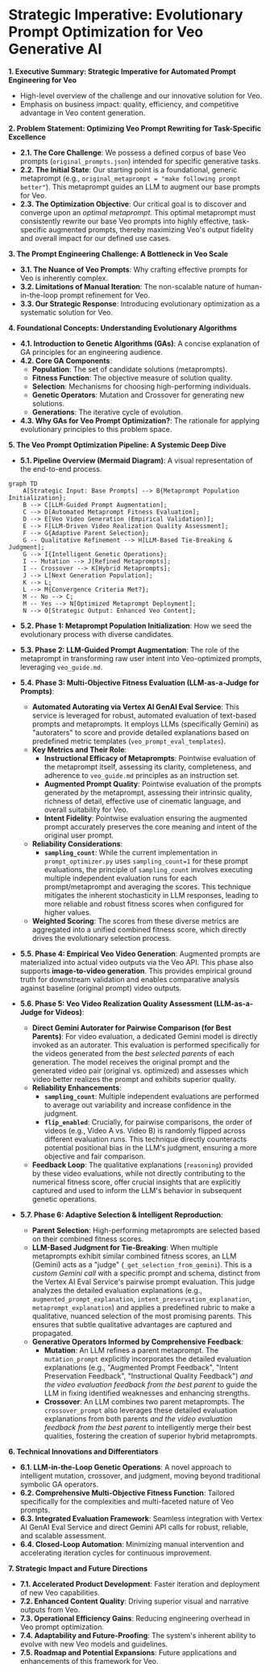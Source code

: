 # Strategic Imperative: Evolutionary Prompt Optimization for Veo Generative AI

**1. Executive Summary: Strategic Imperative for Automated Prompt Engineering for Veo**
*   High-level overview of the challenge and our innovative solution for Veo.
*   Emphasis on business impact: quality, efficiency, and competitive advantage in Veo content generation.

**2. Problem Statement: Optimizing Veo Prompt Rewriting for Task-Specific Excellence**
*   **2.1. The Core Challenge**: We possess a defined corpus of base Veo prompts (`original_prompts.json`) intended for specific generative tasks.
*   **2.2. The Initial State**: Our starting point is a foundational, generic metaprompt (e.g., `original_metaprompt = "make following prompt better"`). This metaprompt guides an LLM to augment our base prompts for Veo.
*   **2.3. The Optimization Objective**: Our critical goal is to discover and converge upon an *optimal metaprompt*. This optimal metaprompt must consistently rewrite our base Veo prompts into highly effective, task-specific augmented prompts, thereby maximizing Veo's output fidelity and overall impact for our defined use cases.

**3. The Prompt Engineering Challenge: A Bottleneck in Veo Scale**
*   **3.1. The Nuance of Veo Prompts**: Why crafting effective prompts for Veo is inherently complex.
*   **3.2. Limitations of Manual Iteration**: The non-scalable nature of human-in-the-loop prompt refinement for Veo.
*   **3.3. Our Strategic Response**: Introducing evolutionary optimization as a systematic solution for Veo.

**4. Foundational Concepts: Understanding Evolutionary Algorithms**
*   **4.1. Introduction to Genetic Algorithms (GAs)**: A concise explanation of GA principles for an engineering audience.
*   **4.2. Core GA Components**:
    *   **Population**: The set of candidate solutions (metaprompts).
    *   **Fitness Function**: The objective measure of solution quality.
    *   **Selection**: Mechanisms for choosing high-performing individuals.
    *   **Genetic Operators**: Mutation and Crossover for generating new solutions.
    *   **Generations**: The iterative cycle of evolution.
*   **4.3. Why GAs for Veo Prompt Optimization?**: The rationale for applying evolutionary principles to this problem space.

**5. The Veo Prompt Optimization Pipeline: A Systemic Deep Dive**
*   **5.1. Pipeline Overview (Mermaid Diagram)**: A visual representation of the end-to-end process.

```mermaid
graph TD
    A[Strategic Input: Base Prompts] --> B{Metaprompt Population Initialization};
    B --> C[LLM-Guided Prompt Augmentation];
    C --> D[Automated Metaprompt Fitness Evaluation];
    D --> E[Veo Video Generation (Empirical Validation)];
    E --> F[LLM-Driven Video Realization Quality Assessment];
    F --> G{Adaptive Parent Selection};
    G -- Qualitative Refinement --> H[LLM-Based Tie-Breaking & Judgment];
    G --> I{Intelligent Genetic Operations};
    I -- Mutation --> J[Refined Metaprompts];
    I -- Crossover --> K[Hybrid Metaprompts];
    J --> L[Next Generation Population];
    K --> L;
    L --> M{Convergence Criteria Met?};
    M -- No --> C;
    M -- Yes --> N[Optimized Metaprompt Deployment];
    N --> O[Strategic Output: Enhanced Veo Content];
```

*   **5.2. Phase 1: Metaprompt Population Initialization**: How we seed the evolutionary process with diverse candidates.
*   **5.3. Phase 2: LLM-Guided Prompt Augmentation**: The role of the metaprompt in transforming raw user intent into Veo-optimized prompts, leveraging `veo_guide.md`.
*   **5.4. Phase 3: Multi-Objective Fitness Evaluation (LLM-as-a-Judge for Prompts)**:
    *   **Automated Autorating via Vertex AI GenAI Eval Service**: This service is leveraged for robust, automated evaluation of text-based prompts and metaprompts. It employs LLMs (specifically Gemini) as "autoraters" to score and provide detailed explanations based on predefined metric templates (`veo_prompt_eval_templates`).
    *   **Key Metrics and Their Role**:
        *   **Instructional Efficacy of Metaprompts**: Pointwise evaluation of the metaprompt itself, assessing its clarity, completeness, and adherence to `veo_guide.md` principles as an instruction set.
        *   **Augmented Prompt Quality**: Pointwise evaluation of the prompts generated *by* the metaprompt, assessing their intrinsic quality, richness of detail, effective use of cinematic language, and overall suitability for Veo.
        *   **Intent Fidelity**: Pointwise evaluation ensuring the augmented prompt accurately preserves the core meaning and intent of the original user prompt.
    *   **Reliability Considerations**:
        *   **`sampling_count`**: While the current implementation in `prompt_optimizer.py` uses `sampling_count=1` for these prompt evaluations, the principle of `sampling_count` involves executing multiple independent evaluation runs for each prompt/metaprompt and averaging the scores. This technique mitigates the inherent stochasticity in LLM responses, leading to more reliable and robust fitness scores when configured for higher values.
    *   **Weighted Scoring**: The scores from these diverse metrics are aggregated into a unified combined fitness score, which directly drives the evolutionary selection process.

*   **5.5. Phase 4: Empirical Veo Video Generation**: Augmented prompts are materialized into actual video outputs via the Veo API. This phase also supports **image-to-video generation**. This provides empirical ground truth for downstream validation and enables comparative analysis against baseline (original prompt) video outputs.

*   **5.6. Phase 5: Veo Video Realization Quality Assessment (LLM-as-a-Judge for Videos)**:
    *   **Direct Gemini Autorater for Pairwise Comparison (for Best Parents)**: For video evaluation, a dedicated Gemini model is directly invoked as an autorater. This evaluation is performed specifically for the videos generated from the *best selected parents* of each generation. The model receives the original prompt and the generated video pair (original vs. optimized) and assesses which video better realizes the prompt and exhibits superior quality.
    *   **Reliability Enhancements**:
        *   **`sampling_count`**: Multiple independent evaluations are performed to average out variability and increase confidence in the judgment.
        *   **`flip_enabled`**: Crucially, for pairwise comparisons, the order of videos (e.g., Video A vs. Video B) is randomly flipped across different evaluation runs. This technique directly counteracts potential positional bias in the LLM's judgment, ensuring a more objective and fair comparison.
    *   **Feedback Loop**: The qualitative explanations (`reasoning`) provided by these video evaluations, while not directly contributing to the numerical fitness score, offer crucial insights that are explicitly captured and used to inform the LLM's behavior in subsequent genetic operations.

*   **5.7. Phase 6: Adaptive Selection & Intelligent Reproduction**:
    *   **Parent Selection**: High-performing metaprompts are selected based on their combined fitness scores.
    *   **LLM-Based Judgment for Tie-Breaking**: When multiple metaprompts exhibit similar combined fitness scores, an LLM (Gemini) acts as a "judge" (`_get_selection_from_gemini`). This is a *custom Gemini call* with a specific prompt and schema, distinct from the Vertex AI Eval Service's pairwise prompt evaluation. This judge analyzes the detailed evaluation explanations (e.g., `augmented_prompt_explanation`, `intent_preservation_explanation`, `metaprompt_explanation`) and applies a predefined rubric to make a qualitative, nuanced selection of the most promising parents. This ensures that subtle qualitative advantages are captured and propagated.
    *   **Generative Operators Informed by Comprehensive Feedback**:
        *   **Mutation**: An LLM refines a parent metaprompt. The `mutation_prompt` explicitly incorporates the detailed evaluation explanations (e.g., "Augmented Prompt Feedback", "Intent Preservation Feedback", "Instructional Quality Feedback") *and the video evaluation feedback from the best parent* to guide the LLM in fixing identified weaknesses and enhancing strengths.
        *   **Crossover**: An LLM combines two parent metaprompts. The `crossover_prompt` also leverages these detailed evaluation explanations from both parents *and the video evaluation feedback from the best parent* to intelligently merge their best qualities, fostering the creation of superior hybrid metaprompts.

**6. Technical Innovations and Differentiators**
*   **6.1. LLM-in-the-Loop Genetic Operations**: A novel approach to intelligent mutation, crossover, and judgment, moving beyond traditional symbolic GA operators.
*   **6.2. Comprehensive Multi-Objective Fitness Function**: Tailored specifically for the complexities and multi-faceted nature of Veo prompts.
*   **6.3. Integrated Evaluation Framework**: Seamless integration with Vertex AI GenAI Eval Service and direct Gemini API calls for robust, reliable, and scalable assessment.
*   **6.4. Closed-Loop Automation**: Minimizing manual intervention and accelerating iteration cycles for continuous improvement.

**7. Strategic Impact and Future Directions**
*   **7.1. Accelerated Product Development**: Faster iteration and deployment of new Veo capabilities.
*   **7.2. Enhanced Content Quality**: Driving superior visual and narrative outputs from Veo.
*   **7.3. Operational Efficiency Gains**: Reducing engineering overhead in Veo prompt optimization.
*   **7.4. Adaptability and Future-Proofing**: The system's inherent ability to evolve with new Veo models and guidelines.
*   **7.5. Roadmap and Potential Expansions**: Future applications and enhancements of this framework for Veo.
